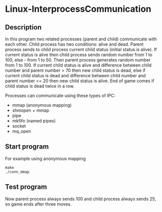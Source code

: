 # Linux-InterprocessCommunication
## Description
In this program two related processes (parent and child) communicate with each other. Child process has two conditions: alive and dead. Parent process sends to child process current child status (initial status is alive). If current status is alive then child process sends random number from 1 to 100, else - from 1 to 50. Then parent process generates random number from 1 to 100. If current child status is alive and difference between child number and parent number > 70 then new child status is dead, else if current child status is dead and difference between child number and parent number <= 20 then new child status is alive.
End of game comes if child status is dead twice in a row.

Processes can communicate using these types of IPC:
* mmap (anonymous mapping)
* shmopen + mmap
* pipe
* mkfifo (named pipes)
* socket
* mq_open
## Start program
For example using anonymous mapping

    make
    ./conn_mmap
## Test program
Now parent process always sends 100 and child process always sends 25, so game ends after three moves.
